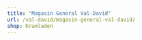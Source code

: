```yaml
---
title: "Magasin General Val-David"
url: /val-david/magasin-general-val-david/
shop: Kramladen
---
```

